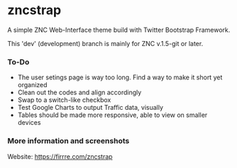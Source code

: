 zncstrap
========

A simple ZNC Web-Interface theme build with Twitter Bootstrap Framework.

This 'dev' (development) branch is mainly for ZNC v.1.5-git or later.

### To-Do

- The user setings page is way too long. Find a way to make it short yet organized
- Clean out the codes and align accordingly
- Swap to a switch-like checkbox
- Test Google Charts to output Traffic data, visually 
- Tables should be made more responsive, able to view on smaller devices

### More information and screenshots
Website: https://firrre.com/zncstrap
